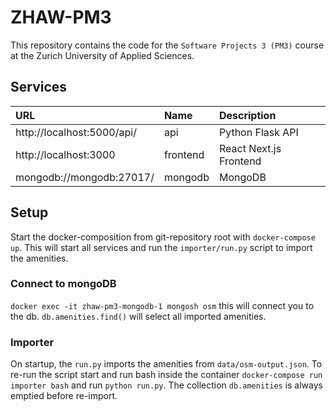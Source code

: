 # ZHAW-PM3
This repository contains the code for the `Software Projects 3 (PM3)` course at the Zurich University of Applied Sciences.

## Services

| URL | Name | Description |
| :-------- |:---| :-------------|
| http://localhost:5000/api/<route> | api | Python Flask API |
| http://localhost:3000 | frontend | React Next.js Frontend |
| mongodb://mongodb:27017/ | mongodb | MongoDB |

## Setup

Start the docker-composition from git-repository root with `docker-compose up`. This will start all services and run the `importer/run.py` script to import the amenities.

### Connect to mongoDB

`docker exec -it zhaw-pm3-mongodb-1 mongosh osm`  this will connect you to the db. `db.amenities.find()` will select all imported amenities.

### Importer

On startup, the `run.py` imports the amenities from `data/osm-output.json`. To re-run the script start and run bash inside the container `docker-compose run importer bash` and run `python run.py`. The collection `db.amenities` is always emptied before re-import.
